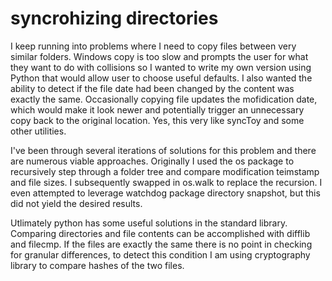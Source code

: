 # syncrohizing directories

I keep running into problems where I need to copy files between very similar folders.  Windows copy is too slow and prompts the user for what they want to do with collisions so I wanted to write my own version using Python that would allow user to choose useful defaults.  I also wanted the ability to detect if the file date had been changed by the content was exactly the same.  Occasionally copying file updates the mofidication date, which would make it look newer and potentially trigger an unnecessary copy back to the original location.  Yes, this very like syncToy and some other utilities.

I've been through several iterations of solutions for this problem and there are numerous viable approaches.  Originally I used the os package to recursively step through a folder tree and compare modification teimstamp and file sizes.  I subsequently swapped in os.walk to replace the recursion.  I even attempted to leverage watchdog package directory snapshot, but this did not yield the desired results.

Utlimately python has some useful solutions in the standard library. Comparing directories and file contents can be accomplished with difflib and filecmp.  If the files are exactly the same there is no point in checking for granular differences, to detect this condition I am using cryptography library to compare hashes of the two files.
